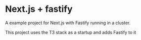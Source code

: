 # Next.js + fastify

A example project for Next.js with Fastify running in a cluster.

This project uses the T3 stack as a startup and adds Fastify to it
